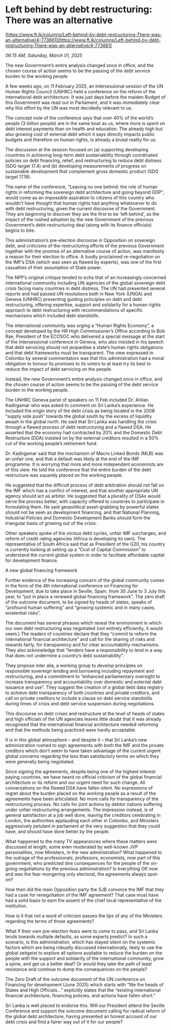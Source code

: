 # Left behind by debt restructuring: There was an alternative

[https://www.ft.lk/columns/Left-behind-by-debt-restructuring-There-was-an-alternative/4-773661](https://www.ft.lk/columns/Left-behind-by-debt-restructuring-There-was-an-alternative/4-773661)

*06:15 AM, Saturday, March 01, 2025*

The new Government’s entire analysis changed once in office, and the chosen course of action seems to be the passing of the debt service burden to the working people

A few weeks ago, on 11 February 2025, an intersessional session of the UN Human Rights Council (UNHRC) held a conference on the reform of the international debt architecture. It was just days before the maiden Budget of this Government was read out in Parliament, and it was immediately clear why this effort by the UN was most decidedly relevant to us.

The concept note of the conference says that over 40% of the world’s people (3 billion people) are in the same boat as us, where more is spent on debt interest payments than on health and education. The already high but also growing cost of external debt which it says directly impacts public budgets and therefore on human rights, is already a brutal reality for us.

The discussion at the session focused on (a) supporting developing countries in achieving long-term debt sustainability through coordinated policies on debt financing, relief, and restructuring to reduce debt distress (SDG target 17.4) and (b) developing measurements of progress on sustainable development that complement gross domestic product (SDG target 17.19).

The name of the conference, “Leaving no one behind: the role of human rights in reforming the sovereign debt architecture and going beyond GDP”, would come as an impossible aspiration to citizens of this country who wouldn’t have thought that human rights had anything whatsoever to do with debt restructuring, given the current discourse of the Government. They are beginning to discover they are the first to be ‘left behind’, as the impact of the rushed adoption by the new Government of the previous Government’s debt-restructuring deal (along with its finance officials) begins to bite.

This administration’s pre-election discourse in Opposition on sovereign debt, and criticisms of the restructuring efforts of the previous Government together with the promise of an alternative course of action, was manifestly a reason for their election to office. A loudly proclaimed re-negotiation on the IMF’s DSA (which was seen as flawed by experts), was one of the first casualties of their assumption of State power.

The NPP’s original critique tended to echo that of an increasingly concerned international community including UN agencies of the global sovereign debt crisis facing many countries in debt distress. The UN had presented several reports and had passed UN resolutions both in New York (UNGA) and Geneva (UNHRC) presenting guiding principles on debt and debt restructuring, offering expertise, support and solidarity for a human rights approach to debt restructuring with recommendations of specific mechanisms which included debt standstills.

The international community was urging a “Human Rights Economy”, a concept developed by the HR High Commissioner’s Office according to Bob Rae, President of the ECOSOC who delivered a special message at the start of the intersessional conference in Geneva, who also insisted in his speech that debt servicing should not jeopardise a state’s human rights obligations and that debt frameworks must be transparent. The view expressed in Colombo by several commentators was that this administration had a moral obligation to honour its promises to its voters to at least try its best to reduce the impact of debt servicing on the people.

Instead, the new Government’s entire analysis changed once in office, and the chosen course of action seems to be the passing of the debt service burden to the working people.

The UNHRC Geneva panel of speakers on 11 Feb included Dr. Ahilan Kadirgamar who was asked to comment on Sri Lanka’s experience. He included the origin story of the debt crisis as being located in the 2008 “supply side push” towards the global south by the excess of liquidity awash in the global north. He said that Sri Lanka was handling the crisis through a flawed process of debt restructuring and a flawed DSA. He asserted that the economy had contracted by 20% and the Domestic Debt Restructure (DDA) insisted on by the external creditors resulted in a 50% cut of the working people’s retirement fund.

Dr. Kadirgamar said that the mechanism of Macro Linked Bonds (MLB) was an unfair one, and that a default was likely at the end of the IMF programme. It is worrying that more and more independent economists are of this view. He told the conference that the entire burden of the debt restructure was squarely placed on the working people.

He suggested that the difficult process of debt arbitration should not fall on the IMF which has a conflict of interest, and that another appropriate UN agency should act as arbiter. He suggested that a plurality of DSAs would serve the process better, with capacity offered to countries to participate in formulating them. He said geopolitical asset-grabbing by powerful states should not be seen as development financing, and that National Planning, Industrial Policies and Domestic Development Banks should form the triangular basis of growing out of the crisis.

Other speakers spoke of the vicious debt cycles, unfair IMF surcharges, and reform of credit rating agencies (Africa is developing its own). The representative of South Africa said that as President of the G20, his country is currently looking at setting up a “Cost of Capital Commission” to understand the current global system in order to facilitate affordable capital for development finance.

A new global financing framework

Further evidence of the increasing concern of the global community comes in the form of the 4th international conference on Financing for Development, due to take place in Seville, Spain, from 30 June to 3 July this year, to “put in place a renewed global financing framework”. The zero draft of the outcome document, to be signed by heads of states, speaks of “profound human suffering” and “growing systemic and in many cases, existential risks”.

The document has several phrases which reveal the environment in which our own debt restructuring was negotiated (not entirely efficiently, it would seem.) The leaders of countries declare that they “commit to reform the international financial architecture” and call for the sharing of risks and rewards fairly, for transparency and for clear accountability mechanisms. They also acknowledge that “lenders have a responsibility to lend in a way that does not undermine a country’s debt sustainability”.

They propose inter alia, a working group to develop principles on responsible sovereign lending and borrowing including repayment and restructuring, and a commitment to “enhanced parliamentary oversight to increase transparency and accountability over domestic and external debt issuance and use”. They suggest the creation of a global debt data registry to achieve debt transparency of both countries and private creditors, and call on private creditors to include a clause on debt service standstills during times of crisis and debt service suspension during negotiations.

This discourse on debt crises and restructure at the level of heads of states and high officials of the UN agencies leaves little doubt that it was already recognised that the international financial architecture needed reforming and that the methods being practiced were hardly acceptable.

It is in this global atmosphere – and despite it – that Sri Lanka’s new administration rushed to sign agreements with both the IMF and the private creditors which don’t seem to have taken advantage of the current urgent global concerns regarding the less than satisfactory terms on which they were generally being negotiated.

Since signing the agreements, despite being one of the highest interest paying countries, we have heard no official criticism of the global financial architecture or its reform and our urgent need for such change. All conversations on the flawed DSA have fallen silent. No expressions of regret about the burden placed on the working people as a result of the agreements have been articulated. No more calls for transparency of the restructuring process. No calls for joint actions by debtor nations suffering under unfair restructuring arrangements. The impression instead, is of general satisfaction at a job well done, leaving the creditors celebrating in London, the authorities applauding each other in Colombo, and Ministers aggressively petulant in parliament at the very suggestion that they could have, and should have done better by the people.

What happened to the many TV appearances where these matters were discussed at length, some even moderated by well-known JVP personalities, now Ministers, in the new administration? What happened to the outrage of the professionals, professors, economists, now part of this government, who predicted dire consequences for the people of the on-going negotiations by the previous administration? Is everything OK now and was the fear-mongering only electoral, the agreements always spot-on?

How then did the main Opposition party the SJB convince the IMF that they had a case for renegotiation of the IMF agreement? That case must have had a solid basis to earn the assent of the chief local representative of the institution.

How is it that not a word of criticism passes the lips of any of the Ministers regarding the terms of those agreements?

What if their own pre-election fears were to come to pass, and Sri Lanka tends towards multiple defaults, as some experts predict? In such a scenario, is this administration, which has stayed silent on the systemic factors which are being robustly discussed internationally, likely to use the global zeitgeist to explore all options available to reduce the burden on the people with the support and solidarity of the international community, grow a spine, and get us a better deal? Or would they take the path of least resistance and continue to dump the consequences on the people?

The Zero Draft of the outcome document of the UN conference on Financing for development (June 2025) which starts with “We the heads of States and High Officials…” explicitly states that the “existing international financial architecture, financing policies, and actions have fallen short.”

Sri Lanka is well placed to endorse this. Will our President attend the Seville Conference and support the outcome document calling for radical reform of the global debt architecture, having presented an honest account of our debt crisis and find a fairer way out of it for our people?

